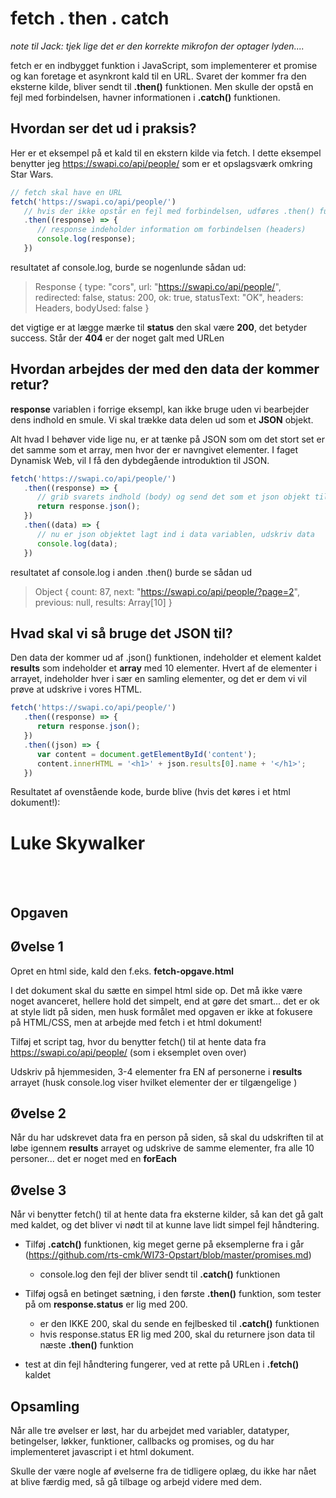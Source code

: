 # fetch . then . catch 
_note til Jack: tjek lige det er den korrekte mikrofon der optager lyden...._

fetch er en indbygget funktion i JavaScript, som implementerer et promise og kan foretage et asynkront kald til en URL.
Svaret der kommer fra den eksterne kilde, bliver sendt til **.then()** funktionen. Men skulle der opstå en fejl med forbindelsen, havner informationen i **.catch()** funktionen.

## Hvordan ser det ud i praksis?

Her er et eksempel på et kald til en ekstern kilde via fetch. I dette eksempel benytter jeg https://swapi.co/api/people/ som er et opslagsværk omkring Star Wars.
```javascript
// fetch skal have en URL
fetch('https://swapi.co/api/people/')
   // hvis der ikke opstår en fejl med forbindelsen, udføres .then() funktionen
   .then((response) => {
      // response indeholder information om forbindelsen (headers)
      console.log(response);
   })
```
resultatet af console.log, burde se nogenlunde sådan ud:
> Response { type: "cors", url: "https://swapi.co/api/people/", redirected: false, status: 200, ok: true, statusText: "OK", headers: Headers, bodyUsed: false }

det vigtige er at lægge mærke til **status** den skal være **200**, det betyder success. Står der **404** er der noget galt med URLen

## Hvordan arbejdes der med den data der kommer retur?

**response** variablen i forrige eksempl, kan ikke bruge uden vi bearbejder dens indhold en smule.
Vi skal trække data delen ud som et **JSON** objekt.

Alt hvad I behøver vide lige nu, er at tænke på JSON som om det stort set er det samme som et array, men hvor der er navngivet elementer. I faget Dynamisk Web, vil I få den dybdegående introduktion til JSON.

```javascript
fetch('https://swapi.co/api/people/')
   .then((response) => {
      // grib svarets indhold (body) og send det som et json objekt til næste .then()
      return response.json();
   })
   .then((data) => {
      // nu er json objektet lagt ind i data variablen, udskriv data
      console.log(data);
   })
```
resultatet af console.log i anden .then() burde se sådan ud
> Object { count: 87, next: "https://swapi.co/api/people/?page=2", previous: null, results: Array[10] }



## Hvad skal vi så bruge det JSON til?

Den data der kommer ud af .json() funktionen, indeholder et element kaldet **results** som indeholder et **array** med 10 elementer.
Hvert af de elementer i arrayet, indeholder hver i sær en samling elementer, og det er dem vi vil prøve at udskrive i vores HTML.
```javascript
fetch('https://swapi.co/api/people/')
   .then((response) => {
      return response.json();
   })
   .then((json) => {
      var content = document.getElementById('content');
      content.innerHTML = '<h1>' + json.results[0].name + '</h1>';
   })
```
Resultatet af ovenstående kode, burde blive (hvis det køres i et html dokument!): <h1>Luke Skywalker</h1>


<br><br>



## Opgaven

## Øvelse 1
Opret en html side, kald den f.eks. **fetch-opgave.html** 

I det dokument skal du sætte en simpel html side op. Det må ikke være noget avanceret, hellere hold det simpelt, end at gøre det smart... det er ok at style lidt på siden, men husk formålet med opgaven er ikke at fokusere på HTML/CSS, men at arbejde med fetch i et html dokument!

Tilføj et script tag, hvor du benytter fetch() til at hente data fra https://swapi.co/api/people/ (som i eksemplet oven over)

Udskriv på hjemmesiden, 3-4 elementer fra EN af personerne i **results** arrayet (husk console.log viser hvilket elementer der er tilgængelige )

## Øvelse 2

Når du har udskrevet data fra en person på siden, så skal du udskriften til at løbe igennem **results** arrayet og udskrive de samme elementer, fra alle 10 personer... det er noget med en **forEach** 


## Øvelse 3

Når vi benytter fetch() til at hente data fra eksterne kilder, så kan det gå galt med kaldet, og det bliver vi nødt til at kunne lave lidt simpel fejl håndtering.

* Tilføj **.catch()** funktionen, kig meget gerne på eksemplerne fra i går (https://github.com/rts-cmk/WI73-Opstart/blob/master/promises.md)
   * console.log den fejl der bliver sendt til **.catch()** funktionen

* Tilføj også en betinget sætning, i den første **.then()** funktion, som tester på om **response.status** er lig med 200.
   * er den IKKE 200, skal du sende en fejlbesked til **.catch()** funktionen
   * hvis response.status ER lig med 200, skal du returnere json data til næste **.then()** funktion

* test at din fejl håndtering fungerer, ved at rette på URLen i **.fetch()** kaldet



## Opsamling

Når alle tre øvelser er løst, har du arbejdet med variabler, datatyper, betingelser, løkker, funktioner, callbacks og promises, og du har implementeret javascript i et html dokument.

Skulle der være nogle af øvelserne fra de tidligere oplæg, du ikke har nået at blive færdig med, så gå tilbage og arbejd videre med dem.
